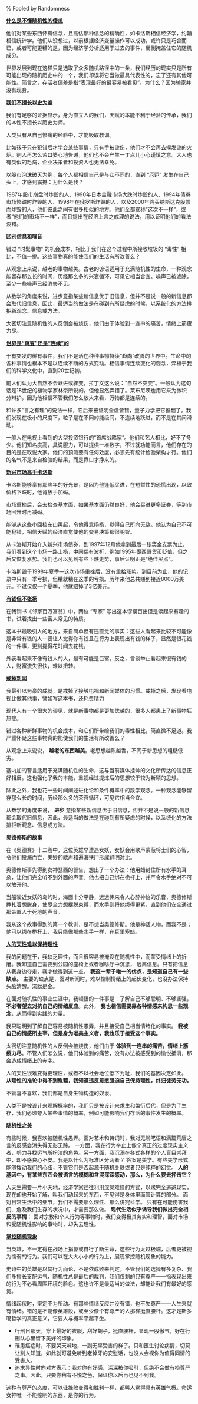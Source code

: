 % Fooled by Randomness

<b><u>什么是不懂随机性的傻瓜</u></b>

他们对某些东西怀有信念，且高估那种信念的精确性，如卡洛斯相信经济学，约翰相信统计学。他们从没想过，以前根据经济变量操作可以成功，或许只是巧合而已，或者可能更糟的是，因为经济学分析适用于过去的事件，反倒掩盖住它的随机成分。

世界发展到现在这样只是选取了众多随机路径中的一条，我们经历的现实只是所有可能出现的随机历史中的一个，我们却误将它当做最具代表性的，忘了还有其他可能性。简言之，存活者偏差是指“表现最好的最容易被看见”。为什么？因为输家并没有现身。

<b><u>我们不擅长以史为鉴</u></b>

我们有足够的证据显示，身为直立人的我们，天赋的本能不利于经验的传承，我们的本性不擅长以历史为师。

人类只有从自己惨痛的经验中，才能吸取教训。

比如孩子只在犯错后才学会某些事情，只有手被烫伤，他们才不会再去摸发烫的火炉。别人再怎么苦口婆心地告诫，他们也不会产生一丁点儿小心谨慎之意。大人也有类似的毛病，企业决策者和投资人也无法幸免。

以股市泡沫破灭为例，每个人都相信自己是与众不同的，直到 “厄运” 发生在自己头上，才感到震撼：为什么是我？

1987年股市崩盘时炸毁的人、1990年日本金融市场大跌时炸毁的人、1994年债券市场惨跌时炸毁的人、1998年在俄罗斯炸毁的人，以及2000年购买纳斯达克股票而炸毁的人，他们彼此之间有很多相似的地方。他们全都宣称“这次不一样”，或者“他们的市场不一样”，而且提出在经济上言之成理的说法，用以证明他们的看法没错。

<b><u>区别信息和噪音</u></b>

错过 “时髦事物” 的机会成本，相比于我们在这个过程中所接收垃圾的 “毒性” 相比，不值一提。这些事物真的能使我们的生活有所改善么？

从观念上来说，越老的事物越美。古老的谚语适用于充满随机性的生命，一种观念能留存那么长的时间，历经那么多的兴衰循环，可见它相当合宜。噪声已被滤除，至少一些噪声已经消失不见。

从数学的角度来说，进步意指某些新信息优于旧信息，但并不是说一般的新信息都会取代旧信息，因此，最适当的做法是在碰到有所疑虑的时候，以系统化的方法排拒新观念、信息或方法。

太密切注意随机性的人反倒会被烧伤，他们由于体验到一连串的痛苦，情绪上筋疲力尽。

<b><u>世界是“跳变”还是“连续”的</u></b>

于有突发的稀有事件，我们不是活在种种事物持续“趋向”改善的世界中。生命中的各种事情也根本不是以连续不断的方式变动。相信事情连续变化的观念，深植于我们的科学文化中，直到20世纪初。

前人们认为大自然不会跃进或骤变，拉丁文这么说：“自然不突变”。一般认为这句话是18世纪的植物学家林奈所说的，但他显然弄错了。莱布尼茨也用它来为微积分辩护，因为他相信不管我们怎么放大来看，万物都是连续的。

和许多“言之有理”的说法一样，它后来被证明全盘皆错，量子力学把它推翻了。我们发现在极小的尺度下，粒子是在不同的能级间，不连续地跃进，而不是在其间滑动。

一般人在电视上看到的大型投资银行的“首席战略家”。他们和艺人相比，好不了多少。他们知名度高，具说服力，可以提供一堆数字，不过就功能而言，他们存在的目的是在取悦大家。他们的预测要有任何效度，必须先有统计检验架构才行。他们的名气不是来自检验的结果，而是靠口才挣来的。

<b><u>新兴市场高手卡洛斯</u></b>

卡洛斯能够享有那些年的好光景，是因为他逢低买进，在短暂性的恐慌出现，以致价格下跌时，他肯放手加码。

市场重挫后，会去检查基本面，如果基本面仍然良好，他会买进更多证券，等到市场回升时再减码。

能够从这些小回档东山再起，令他得意扬扬，觉得自己所向无敌。他认为自己不可能犯错，相信天赋的经济直觉使他的交易决策都很明智。

从卡洛斯开始介入新兴市场债券，到1997年12月他拿到最后一张奖金支票为止，我们看到这个市场一路上扬，中间偶有波折，例如1995年墨西哥货币贬值，但之后又恢复涨势。我们也可以见到有些下跌走势，事后证明正是“绝佳买点”。

卡洛斯毁于1998年夏季—这次市场重挫后，没有重拾涨势。到目前为止，他的记录中只有一季亏损，但糟就糟在这季的亏损。历年来他总共赚到接近8000万美元。不过仅仅一个夏季，他就赔掉了3亿美元。

<b><u>有钱但不张扬</u></b>

在畅销书《邻家百万富翁》中，两位 “专家” 写出这本谬误百出但是读起来有趣的书，试着找出一些富人常见的特质。

这本书最吸引人的地方，来自简单但有违直觉的事实：这些人看起来比较不可能像是非常有钱的人—要让人觉得你有钱且在行为上表现出有钱的样子，显然是很花钱的一件事，更别提得花时间去花钱。

外表看起来不像有钱人的人，最有可能是巨富。反之，言谈举止看起来很有钱的人，财富流失很快，难以扭转。

<b><u><span id="戒掉新闻">戒掉新闻</span></u></b>

我最引以为豪的成就，是戒掉了接触电视和新闻媒体的习惯。戒掉之后，发现看电视比做其他事，譬如写这本书，还耗费精力

现代人有一个很大的谬见，就是新事物都是更加优越的，很多人都患上了新事物狂热症。

错过各种新鲜事物的机会成本，和它们所带给我们的毒性相比，简直微不足道。我严重怀疑这些事物真的能使我们的生活有所改善么？

从观念上来说说， __越老的东西越美__。老思想越陈越香，不同于新思想的粗糙低劣。

塞内加的警言适用于充满随机性的生命，这与当前媒体挂帅的文化所传达的信息正好相反。这也强化了我的本能，重视经过提炼后的思想较于较为新颖的思想。

除此之外，我也花一些时间阐述进化论和条件概率中的数学观念。一种观念能够留存那么长的时间，历经那么多的荣衰循环，可见它相当合宜。

从数学的角度来说， __进步__ 意指某些新信息优于旧信息，但并不是说一般的新信息都会取代旧信息，因此，最适当的做法是在碰到有所疑虑的时候，以系统化的方法排拒新观念、信息或方法。

<b><u>奥德修斯的故事</u></b>

在《奥德赛》十二卷中，这位英雄早遭遇女妖，女妖会用歌声蒙蔽将士们的心智，令他们投海而亡，美妙的歌声和遍海扶尸形成鲜明对比。

奥德修斯事先得到女神瑟西的警告，想出了一个办法：他用蜡封住所有水手的耳朵，让他们完全听不到外面的声音。他也把自己绑在桅杆上，并严令水手绝对不可以放开他。

当船驶近女妖的岛屿时，海面十分平静，远远传来令人心醉神怡的乐音，奥德修斯挣扎着想脱身，使尽全力想摆脱束缚，而水手则将他绑得更紧，直到他们安全通过那会置人于死地的声音。

我从这个故事得到的第一个教训，是不想当奥德修斯。他是神话人物，而我不是；他可以绑在桅杆上，我只能像那些水手一样，在耳里塞蜡。

<b><u>人的天性难以保持理性</u></b>

我的问题在于，我缺乏理性，而且很容易被淹没在随机性中，而蒙受情绪上的折磨。我知道自己需要到公园的座椅上或者咖啡厅中沉思， 远离信息。只有把信息从我身边夺走，我才做得到这一点。
__我这一辈子唯一的优点，是知道自己有一些缺点。__
主要的缺点是，面对新闻时，难以控制情绪上的起伏变化，也没办法保持头脑清醒。沉默是金。

在面对随机性的事业生涯中，我顿悟的一件事是：了解自己不够聪明、不够坚强， __不必奢望去对抗自己的情绪反应__。此外， __我也相信需要靠各种情感来构思一些观念__，从而得到实践的力量。

我只聪明到了解自己容易被随机性愚弄，并且接受自己相当情绪化的事实。 __我被自己的情感所主宰，但是身为唯美主义者，我也乐于接受这个事实。__

太密切注意随机性的人反倒会被烧伤，他们由于 __体验到一连串的痛苦，情绪上筋疲力尽__。不管人们怎么说，他们体验到的痛苦，没有办法被感受到的愉悦抵消，那会造成情绪上的赤字。

人的天性很难变得更理性，或者不以社会地位低下为耻，我们的基因决定如此。 __从理性的推论中得不到慰藉，我知道违反意愿强迫自己保持理性，终归徒劳无功。__

不管喜不喜欢，我们都是自身生物构造的奴隶。

人类不是被设计来理解概率的，我们只是被设计来求生和繁衍后代，但是为了生存，我们必须夸大某些事情的概率，例如可能影响我们存活的事件发生的概率。

<b><u>随机性之美</u></b>

有些时候，我喜欢被随机性愚弄。面对艺术和诗词时，我对无聊呓语和满篇荒唐之言的反感会消失得无影无踪。
一方面，我在行为举止上像个真正的过度现实主义者，努力寻找运气所扮演的角色。另一方面，我沉溺在各式各样的个人盲目崇拜中，却不感良心不安。我是以什么为标准区分两者？
答案是美学。有些美学形式能够拨动我们的心弦，不管它们是否起源于随机关联或者只是纯粹的幻觉。
__人的基因中，有某些东西会被语言的模糊和含混深深感动，那么，为什么要去抨击它？__

人天生需要一片小天地，经济学家往往利用深奥难懂的方式，以求完全逃避现实，现在却也开始了解，叫我们动起来的东西，不见得是身体里面管计算的部分。
面对日常生活中的细节，我们不需要那么理性、那么讲究科学。
只有在可能伤害我们、危及我们生存的状况中，才需要那么做。
__现代生活似乎诱导我们做出完全相反的事情：__
面对宗教和个人行为等事物时，我们变得极其务实和理智，面对市场和受随机性影响的事物时，却失去理性。

<b><u><span id="掌控随机想象">掌控随机现象</span></u></b>

当英雄，不一定得在战场上捐躯或自行了断生命，这些行为太过极端，后者更被视为懦弱的行为。我们可以在大大小小的行为上，展现掌控随机现象的能力。

史诗中的英雄是以其行为而论，不是依成败来判定。不管我们的选择有多复杂、我们多擅长支配运气，随机性总是最后的裁判，我们仅剩的只有尊严——指表现出来的行为不必看周围环境的脸色。这也许不是最适当的做法，却能让我们有最好的感觉。

情绪起伏时，坚定不为所动。有那些情绪反应并没有错，也不失尊严——人生来就有情绪。错的是不能像英雄般，或至少像个有尊严的人那样挺直腰杆。这才是斯多噶哲学的真正意义，它要人与概率平起平坐。

- 行刑日那天，穿上最好的衣服，刮好胡子，挺直腰杆，显现一股傲气，好在行刑队心里留下美好的印象。
- 罹患癌症时，不要哭天喊地，一副无辜受害的样子。只和医生讨论病情，切莫让别人知道，如此就可避免听到老掉牙的安慰话，也没人会视你为值得同情的受害人。
- 追求异性时向对方表示：我对你有好感、深深被你吸引，但绝不会做有损尊严之事。因此，只要你稍有不悦之色，保证你以后再也见不到我。

这种有尊严的态度，可以让挫败变得和胜利一样，都叫人觉得具有英雄气概。命运女神唯一不能控制的东西，是你的行为。
